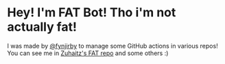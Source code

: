 # Hey! I'm FAT Bot! Tho i'm not actually fat!

I was made by [@fynjirby](https://github.com/fynjirby) to manage some GitHub actions in various repos! You can see me in [Zuhaitz's FAT repo](https://github.com/Zuhaitz-dev/fat) and some others :) 
